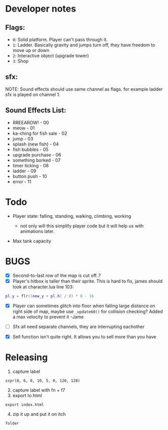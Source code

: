 # Developer notes

## Flags:
- `0`: Solid platform. Player can't pass through it.
- `1`: Ladder. Basically gravity and jumps turn off, they have freedom to move up or down
- `2`: Interactive object (upgrade tower)
- `3`: Shop

## sfx:
NOTE: Sound effects should use same channel as flags. for example ladder sfx is played on channel 1. 

## Sound Effects List:
- RREEAROW! - 00
- meow - 01
- ka-ching for fish sale - 02
- jump - 03
- splash (new fish) - 04
- fish bubbles - 05
- upgrade purchase - 06
- something borked - 07
- timer ticking - 08 
- ladder - 09
- button push - 10
- error - 11

# Todo
- Player state: falling, standing, walking, climbing, working
  - not only will this simplify player code but it will help us with animations later.

- Max tank capacity


# BUGS
- [X] Second-to-last row of the map is cut off..?
- [X] Player's hitbox is taller than their sprite. This is hard to fix, james should look at character.lua line 103:
```lua
pl.y = flr((new_y + pl.h) / 8) * 8 - 16
```
- [X] Player can sometimes glitch into floor when falling large distance on right side of map, maybe use `_update60()` for collision checking?
        Added a max velocity to prevent it -Jame
- [ ] Sfx all need separate channels, they are interrupting eachother
- [x] Sell function isn't quite right. It allows you to sell more than you have


# Releasing
1. capture label
```
sspr(8, 6, 8, 10, 5, 0, 120, 128)
```
2. capture label with fn + f7
3. export to html
```
export index.html
```
4. zip it up and put it on itch
```
folder
```